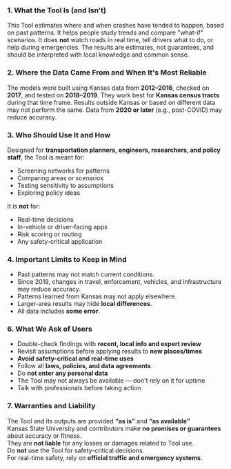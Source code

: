 ### 1. What the Tool Is (and Isn't)

This Tool estimates where and when crashes have tended to happen, based on past patterns. It helps people study trends and compare "what-if" scenarios. It does **not** watch roads in real time, tell drivers what to do, or help during emergencies. The results are estimates, not guarantees, and should be interpreted with local knowledge and common sense.

### 2. Where the Data Came From and When It's Most Reliable

The models were built using Kansas data from **2012–2016**, checked on **2017**, and tested on **2018–2019**. They work best for **Kansas census tracts** during that time frame. Results outside Kansas or based on different data may not perform the same. Data from **2020 or later** (e.g., post-COVID) may reduce accuracy.

### 3. Who Should Use It and How

Designed for **transportation planners, engineers, researchers, and policy staff**, the Tool is meant for:
- Screening networks for patterns  
- Comparing areas or scenarios  
- Testing sensitivity to assumptions  
- Exploring policy ideas  

It is **not** for:
- Real-time decisions  
- In-vehicle or driver-facing apps  
- Risk scoring or routing  
- Any safety-critical application  

### 4. Important Limits to Keep in Mind

- Past patterns may not match current conditions.  
- Since 2019, changes in travel, enforcement, vehicles, and infrastructure may reduce accuracy.  
- Patterns learned from Kansas may not apply elsewhere.  
- Larger-area results may hide **local differences**.  
- All data includes **some error**.


### 6. What We Ask of Users

- Double-check findings with **recent, local info and expert review**  
- Revisit assumptions before applying results to **new places/times**  
- **Avoid safety-critical and real-time uses**  
- Follow all **laws, policies, and data agreements**  
- Do **not enter any personal data**  
- The Tool may not always be available — don't rely on it for uptime  
- Talk with professionals before taking action  


### 7. Warranties and Liability

The Tool and its outputs are provided **“as is”** and **“as available”**  
Kansas State University and contributors make **no promises or guarantees** about accuracy or fitness.  
They are **not liable** for any losses or damages related to Tool use.  
Do **not** use the Tool for safety-critical decisions.  
For real-time safety, rely on **official traffic and emergency systems**.
